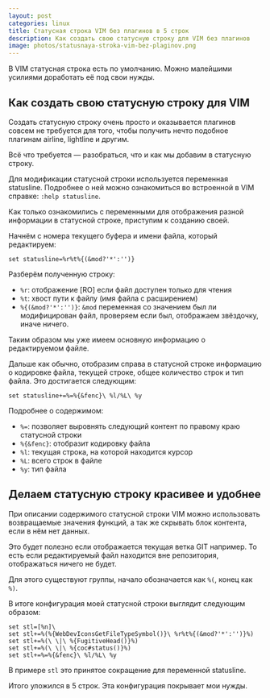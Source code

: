 ```yaml
---
layout: post
categories: linux
title: Статусная строка VIM без плагинов в 5 строк
description: Как создать свою статусную строку для VIM без плагинов
image: photos/statusnaya-stroka-vim-bez-plaginov.png
---
```


В VIM статусная строка есть по умолчанию. Можно малейшими усилиями доработать её под свои нужды.

## Как создать свою статусную строку для VIM

Создать статусную строку очень просто и оказывается плагинов совсем не требуется
для того, чтобы получить нечто подобное плагинам airline, lightline и другим.

Всё что требуется &mdash; разобраться, что и как мы добавим в статусную строку.

Для модификации статусной строки используется переменная statusline.
Подробнее о ней можно ознакомиться во встроенной в VIM справке: `:help statusline`.

Как только ознакомились с переменными для отображения разной информации в статусной строке,
приступим к созданию своей.

Начнём с номера текущего буфера и имени файла, который редактируем:

```vim
set statusline=%r%t%{(&mod?'*':'')}
```

Разберём полученную строку:

- `%r`: отображение [RO] если файл доступен только для чтения
- `%t`: хвост пути к файлу (имя файла с расширением)
- `%{(&mod?'*':'')}`: `&mod` переменная со значением был ли модифицирован файл,
проверяем если был, отображаем звёздочку, иначе ничего.

Таким образом мы уже имеем основную информацию о редактируемом файле.

Дальше как обычно, отобразим справа в статусной строке информацию о кодировке файла, 
текущей строке, общее количество строк и тип файла. Это достигается следующим:

```vim
set statusline+=%=%{&fenc}\ %l/%L\ %y
```

Подробнее о содержимом:

- `%=`: позволяет выровнять следующий контент по правому краю статусной строки
- `%{&fenc}`: отобразит кодировку файла
- `%l`: текущая строка, на которой находится курсор
- `%L`: всего строк в файле
- `%y`: тип файла

## Делаем статусную строку красивее и удобнее

При описании содержимого статусной строки VIM можно использовать возвращаемые
значения функций, а так же скрывать блок контента, если в нём нет данных.

Это будет полезно если отображается текущая ветка GIT например. То есть
если редактируемый файл находится вне репозитория, отображаться ничего не будет.

Для этого существуют группы, начало обозначается как `%(`, конец как `%)`.

В итоге конфигурация моей статусной строки выглядит следующим образом:

```vim
set stl=[%n]\ 
set stl+=%(%{WebDevIconsGetFileTypeSymbol()}\ %r%t%{(&mod?'*':'')}%)
set stl+=%(\ \|\ %{FugitiveHead()}%)
set stl+=%(\ \|\ %{coc#status()}%)
set stl+=%=%{&fenc}\ %l/%L\ %y
```

В примере `stl` это принятое сокращение для переменной statusline.

Итого уложился в 5 строк. Эта конфигурация покрывает мои нужды.

